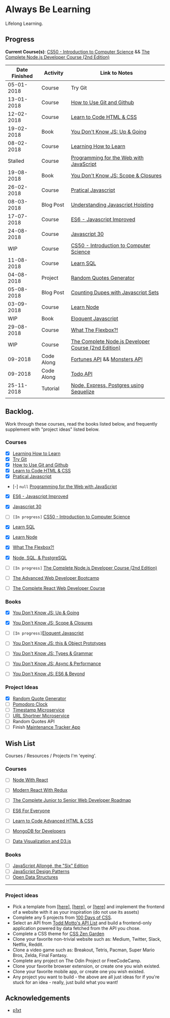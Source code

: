 # Always Be Learning

Lifelong Learning.

## Progress

**Current Course(s)**: [CS50 - Introduction to Computer Science](https://www.edx.org/course/cs50s-introduction-computer-science-harvardx-cs50x) && [The Complete Node.js Developer Course (2nd Edition)](https://www.udemy.com/the-complete-nodejs-developer-course-2/)  

| Date Finished | Activity          | Link to Notes  												   				|  
| ------------- | ----------------- | ------------------------------------------------|
| 05-01-2018    | Course 				    | Try Git                                         |
| 13-01-2018 	  | Course 					  | [How to Use Git and Github](courses/how-to-use-git-and-github) |
| 12-02-2018 	  | Course					  | [Learn to Code HTML & CSS](courses/learn-to-code-html-and-css) |
| 19-02-2018	  | Book							| [You Don't Know JS: Up & Going](books/ydkjs-up-and-going)  |
| 08-02-2018	  | Course					  | [Learning How to Learn](courses/learning-how-to-learn) |
| Stalled 			| Course  					| [Programming for the Web with JavaScript](courses/programming-for-the-web-with-js) |
| 19-08-2018	  | Book						  | [You Don't Know JS: Scope & Closures](books/ydkjs-scope-and-closures)  |
| 26-02-2018	  | Course					  | [Pratical Javascript](courses/practical-javascript)  |
| 08-03-2018    | Blog Post   	    | [Understanding Javascript Hoisting](https://akhilo.me/code/javascript-hoisting/)  |
| 17-07-2018    | Course            | [ES6 - Javascript Improved](courses/es6/)  |
| 24-08-2018    | Course            | [Javascript 30](https://akhilome.github.io/js30/)  |
| WIP           | Course            | [CS50 - Introduction to Computer Science](courses/cs50) |
| 11-08-2018    | Course            | [Learn SQL](courses/learn-sql) |
| 04-08-2018    | Project           | [Random Quotes Generator](projects/random-quotes) |
| 05-08-2018    | Blog Post         | [Counting Dupes with Javascript Sets](https://akhilo.me/code/duplicate-javascript-set/) | 
| 03-09-2018    | Course            | [Learn Node](courses/learn-node)      |
| WIP           | Book              | [Eloquent Javascript](books/eloquent-js)  |
| 29-08-2018    | Course            | [What The Flexbox?!](courses/flexbox)    |
| WIP           | Course            | [The Complete Node.js Developer Course (2nd Edition)](https://www.udemy.com/the-complete-nodejs-developer-course-2/) |
| 09-2018       | Code Along        | [Fortunes API](https://github.com/akhilome/fortunes-api) && [Monsters API](https://github.com/akhilome/monsters-api) |
| 09-2018       | Code Along        | [Todo API](https://github.com/akhilome/todo-api) |
| 25-11-2018    | Tutorial          | [Node, Express, Postgres using Sequelize](https://github.com/akhilome/study/tree/master/tutorials/scotch-sequelize) |
| | | |

## Backlog. 

Work through these courses, read the books listed below, and frequently supplement with "project ideas" listed below.

### Courses 

- [x]  [Learning How to Learn](https://www.coursera.org/learn/learning-how-to-learn)
- [x]  [Try Git](https://try.github.io/levels/1/challenges/1)
- [x]  [How to Use Git and Github](https://www.udacity.com/course/how-to-use-git-and-github--ud775)
- [x]  [Learn to Code HTML & CSS](http://learn.shayhowe.com/html-css/)    
- [x]  [Pratical Javascript](https://watchandcode.com/p/practical-javascript) 
- [-]  `null` [Programming for the Web with JavaScript](https://www.edx.org/course/programming-web-javascript-pennx-sd4x) 
- [x]  [ES6 - Javascript Improved](https://www.udacity.com/course/es6-javascript-improved--ud356) 
- [x]  [Javascript 30](https://javascript30.com/) 
- [ ]  `[In progress]` [CS50 - Introduction to Computer Science](https://www.edx.org/course/cs50s-introduction-computer-science-harvardx-cs50x) 
- [x]  [Learn SQL](https://www.codecademy.com/learn/learn-sql/) 
- [x]  [Learn Node](https://learnnode.com/) 
- [x]  [What The Flexbox?!](https://flexbox.io/) 
- [x]  [Node, SQL, & PostgreSQL](https://www.udemy.com/node-postgresql/) 
- [ ]  `[In progress]` [The Complete Node.js Developer Course (2nd Edition)](https://www.udemy.com/the-complete-nodejs-developer-course-2/) 
- [ ]  [The Advanced Web Developer Bootcamp](https://www.udemy.com/the-advanced-web-developer-bootcamp/) 
- [ ]  [The Complete React Web Developer Course](https://www.udemy.com/react-2nd-edition/) 


### Books 

- [x]  [You Don't Know JS: Up & Going](https://github.com/getify/You-Dont-Know-JS/blob/master/up%20&%20going/README.md#you-dont-know-js-up--going)    
- [x]  [You Don't Know JS: Scope & Closures](https://github.com/getify/You-Dont-Know-JS/blob/master/scope%20&%20closures/README.md#you-dont-know-js-scope--closures) 
- [ ]  `[In progress]`[Eloquent Javascript](https://eloquentjavascript.net) 
- [ ]  [You Don't Know JS: this & Object Prototypes](https://github.com/getify/You-Dont-Know-JS/blob/master/this%20&%20object%20prototypes/README.md#you-dont-know-js-this--object-prototypes)
- [ ]  [You Don't Know JS: Types & Grammar](https://github.com/getify/You-Dont-Know-JS/blob/master/types%20&%20grammar/README.md#you-dont-know-js-types--grammar)   
- [ ]  [You Don't Know JS: Async & Performance](https://github.com/getify/You-Dont-Know-JS/blob/master/async%20&%20performance/README.md#you-dont-know-js-async--performance) 
- [ ]  [You Don't Know JS: ES6 & Beyond](https://github.com/getify/You-Dont-Know-JS/blob/master/es6%20&%20beyond/README.md#you-dont-know-js-es6--beyond)  


### Project Ideas

- [x]  [Random Quote Generator](https://learn.freecodecamp.org/front-end-libraries/front-end-libraries-projects/build-a-random-quote-machine/) 
- [ ]  [Pomodoro Clock](https://learn.freecodecamp.org/front-end-libraries/front-end-libraries-projects/build-a-pomodoro-clock/) 
- [ ]  [Timestamp Microservice](https://learn.freecodecamp.org/apis-and-microservices/apis-and-microservices-projects/timestamp-microservice/) 
- [ ]  [URL Shortner Microservice](https://learn.freecodecamp.org/apis-and-microservices/apis-and-microservices-projects/url-shortener-microservice/) 
- [ ]  Random Quotes API 
- [ ]  Finish [Maintenance Tracker App](https://github.com/akhilome/mantrckr) 

## Wish List

Courses / Resources / Projects I'm 'eyeing'.

### Courses

- [ ]  [Node With React](https://www.udemy.com/node-with-react-fullstack-web-development/) 
- [ ]  [Modern React With Redux](https://www.udemy.com/react-redux/) 
- [ ]  [The Complete Junior to Senior Web Developer Roadmap](https://www.udemy.com/the-complete-junior-to-senior-web-developer-roadmap/) 
- [ ]  [ES6 For Everyone](https://es6.io/) 
- [ ]  [Learn to Code Advanced HTML & CSS](http://learn.shayhowe.com/advanced-html-css/) 
- [ ]  [MongoDB for Developers](https://university.mongodb.com/courses/M101P/about) 
- [ ]  [Data Visualization and D3.js](https://www.udacity.com/course/data-visualization-and-d3js--ud507) 


### Books

- [ ]  [JavaScript Allongé, the "Six" Edition](https://leanpub.com/javascriptallongesix)
- [ ]  [JavaScript Design Patterns](https://addyosmani.com/resources/essentialjsdesignpatterns/book/)
- [ ]  [Open Data Structures](http://www.aupress.ca/books/120226/ebook/99Z_Morin_2013-Open_Data_Structures.pdf) 

---

### Project ideas

*   Pick a template from [\[here\]](https://freebiesbug.com/psd-freebies/website-template/), [\[here\]](http://www.os-templates.com/free-website-templates), or [\[here\]](http://www.os-templates.com/free-website-templates) and implement the frontend of a website with it as your inspiration (do not use its assets)
*   Complete any 5 projects from [100 Days of CSS](https://100dayscss.com/).
*   Select an API from [Todd Motto's API List](https://github.com/toddmotto/public-apis) and build a frontend-only application powered by data fetched from the API you chose.
*   Complete a CSS theme for [CSS Zen Garden](http://www.csszengarden.com/)
*   Clone your favorite non-trivial website such as: Medium, Twitter, Slack, Netflix, Reddit.
*   Clone a video game such as: Breakout, Tetris, Pacman, Super Mario Bros, Zelda, Final Fantasy.
*   Complete any project on The Odin Project or FreeCodeCamp.
*   Clone your favorite browser extension, or create one you wish existed.
*   Clone your favorite mobile app, or create one you wish existed.
*   Any project you want to build - the above are all just ideas for if you're stuck for an idea - really, just build what you want!

## Acknowledgements

* [p1xt](https://github.com/p1xt) 
